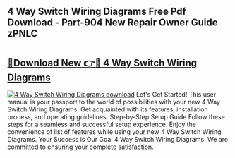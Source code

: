 ## 4 Way Switch Wiring Diagrams Free Pdf Download - Part-904 New Repair Owner Guide zPNLC

# <h2><a href="http://dft6m2.blite.top/?on=4+Way+Switch+Wiring+Diagrams">🔗Download New 👉🔴 4 Way Switch Wiring Diagrams</a></h2>

[![4 Way Switch Wiring Diagrams download](https://i.imgur.com/lujVjoI.png)](http://dft6m2.blite.top/?on=4+Way+Switch+Wiring+Diagrams)
Let's Get Started! This user manual is your passport to the world of possibilities with your new 4 Way Switch Wiring Diagrams. Get acquainted with its features, installation process, and operating guidelines. Step-by-Step Setup Guide Follow these steps for a seamless and successful setup experience. Enjoy the convenience of list of features while using your new 4 Way Switch Wiring Diagrams. Your Success is Our Goal 4 Way Switch Wiring Diagrams. We are committed to ensuring your complete satisfaction.
